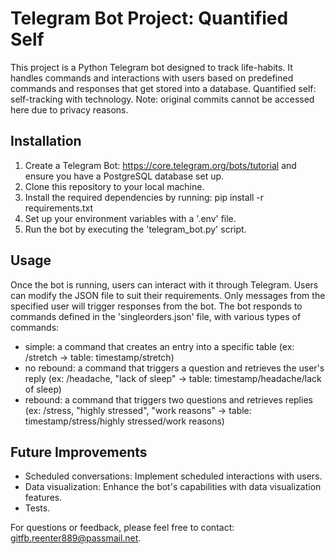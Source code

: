 # Telegram Bot Project: Quantified Self
This project is a Python Telegram bot designed to track life-habits. It handles commands and interactions with users based on predefined commands and responses that get stored into a database. Quantified self: self-tracking with technology.
Note: original commits cannot be accessed here due to privacy reasons.

## Installation
1. Create a Telegram Bot: https://core.telegram.org/bots/tutorial and ensure you have a PostgreSQL database set up.
2. Clone this repository to your local machine.
3. Install the required dependencies by running:
   pip install -r requirements.txt
4. Set up your environment variables with a '.env' file.
5. Run the bot by executing the 'telegram_bot.py' script.

## Usage
Once the bot is running, users can interact with it through Telegram. Users can modify the JSON file to suit their requirements.
Only messages from the specified user will trigger responses from the bot.
The bot responds to commands defined in the 'singleorders.json' file, with various types of commands:
  - simple: a command that creates an entry into a specific table (ex: /stretch -> table: timestamp/stretch)
  - no rebound: a command that triggers a question and retrieves the user's reply (ex: /headache, "lack of sleep" -> table: timestamp/headache/lack of sleep)
  - rebound: a command that triggers two questions and retrieves replies (ex: /stress, "highly stressed", "work reasons" -> table: timestamp/stress/highly stressed/work reasons)

## Future Improvements
- Scheduled conversations: Implement scheduled interactions with users.
- Data visualization: Enhance the bot's capabilities with data visualization features.
- Tests.

For questions or feedback, please feel free to contact: gitfb.reenter889@passmail.net.
